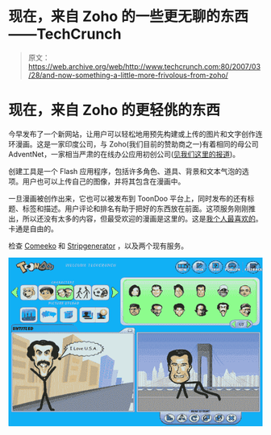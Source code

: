 # 现在，来自 Zoho 的一些更无聊的东西——TechCrunch

> 原文：<https://web.archive.org/web/http://www.techcrunch.com:80/2007/03/28/and-now-something-a-little-more-frivolous-from-zoho/>

# 现在，来自 Zoho 的更轻佻的东西

今早发布了一个新网站，让用户可以轻松地用预先构建或上传的图片和文字创作连环漫画。这是一家印度公司，与 Zoho(我们目前的赞助商之一)有着相同的母公司 AdventNet，一家相当严肃的在线办公应用初创公司([见我们这里的报道](https://web.archive.org/web/20220627083341/http://www.beta.techcrunch.com/tag/zoho))。

创建工具是一个 Flash 应用程序，包括许多角色、道具、背景和文本气泡的选项。用户也可以上传自己的图像，并将其包含在漫画中。

一旦漫画被创作出来，它也可以被发布到 ToonDoo 平台上，同时发布的还有标题、标签和描述。用户评论和排名有助于把好的东西放在前面。这项服务刚刚推出，所以还没有太多的内容，但最受欢迎的漫画是这里的。这是[我个人最喜欢的](https://web.archive.org/web/20220627083341/http://www.toondoo.com/View.toon?param=1501)。卡通是自由的。

检查 [Comeeko](https://web.archive.org/web/20220627083341/http://www.comeeko.com/) 和 [Stripgenerator](https://web.archive.org/web/20220627083341/http://stripgenerator.com/) ，以及两个现有服务。

![](img/8d7b5d32d021064fb1fe296a05e2b084.png)